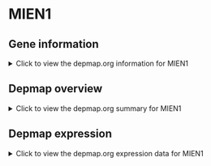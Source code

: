<h1>MIEN1</h1>

<h2>Gene information</h2>
<details>
  <summary>Click to view the depmap.org information for MIEN1</summary>
  <iframe src="https://depmap.org/portal/gene/MIEN1?tab=about" style="border:none;width:100%;height:800px"></iframe>
</details>

<h2>Depmap overview</h2>
<details>
  <summary>Click to view the depmap.org summary for MIEN1</summary>
  <iframe src="https://depmap.org/portal/gene/MIEN1?tab=overview" style="border:none;width:100%;height:800px"></iframe>
</details>

<h2>Depmap expression</h2>
<details>
  <summary>Click to view the depmap.org expression data for MIEN1</summary>
  <iframe src="https://depmap.org/portal/gene/MIEN1?tab=characterization" style="border:none;width:100%;height:800px"></iframe>
</details>


<!--
<h2>Reactome Pathway diagram</h2>
PNAME
-->


